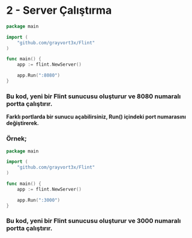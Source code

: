# 2 - Server Çalıştırma

```go
package main

import (
    "github.com/grayvort3x/Flint"
)

func main() {
    app := flint.NewServer()

    app.Run(":8080")
}
```
### Bu kod, yeni bir Flint sunucusu oluşturur ve 8080 numaralı portta çalıştırır.

**Farklı portlarda bir sunucu açabilirsiniz, Run() içindeki port numarasını değiştirerek.**

### Örnek;

```go
package main

import (
    "github.com/grayvort3x/Flint"
)

func main() {
    app := flint.NewServer()

    app.Run(":3000")
}
```
### Bu kod, yeni bir Flint sunucusu oluşturur ve 3000 numaralı portta çalıştırır.